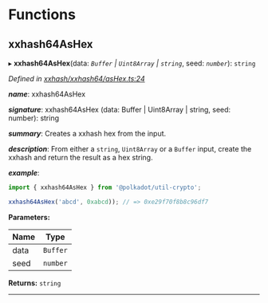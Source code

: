 

# Functions

<a id="xxhash64ashex"></a>

##  xxhash64AsHex

▸ **xxhash64AsHex**(data: *`Buffer` | `Uint8Array` | `string`*, seed: *`number`*): `string`

*Defined in [xxhash/xxhash64/asHex.ts:24](https://github.com/polkadot-js/common/blob/2d4097d/packages/util-crypto/src/xxhash/xxhash64/asHex.ts#L24)*

*__name__*: xxhash64AsHex

*__signature__*: xxhash64AsHex (data: Buffer | Uint8Array | string, seed: number): string

*__summary__*: Creates a xxhash hex from the input.

*__description__*: From either a `string`, `Uint8Array` or a `Buffer` input, create the xxhash and return the result as a hex string.

*__example__*:   

```javascript
import { xxhash64AsHex } from '@polkadot/util-crypto';

xxhash64AsHex('abcd', 0xabcd)); // => 0xe29f70f8b8c96df7
```

**Parameters:**

| Name | Type |
| ------ | ------ |
| data | `Buffer` | `Uint8Array` | `string` |
| seed | `number` |

**Returns:** `string`

___

